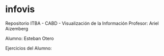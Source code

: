 # infovis

Repositorio ITBA - CABD - Visualización de la Información
Profesor: Ariel Aizemberg

Alumno: Esteban Otero

Ejercicios del Alumno:
